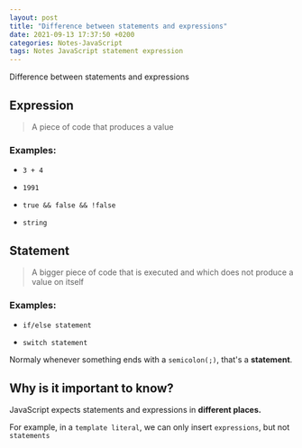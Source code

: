 ```yaml
---
layout: post
title: "Difference between statements and expressions"
date: 2021-09-13 17:37:50 +0200
categories: Notes-JavaScript
tags: Notes JavaScript statement expression
---
```




Difference between statements and expressions



## Expression 

> A piece of code that produces a value

### Examples:

+ `3 + 4` 

+ `1991`

+ `true && false && !false`

+ `string`



## Statement

> A bigger piece of code that is executed and which does not produce a value on itself

### Examples:

+ `if/else statement`

+ `switch statement`



Normaly whenever something ends with a `semicolon(;)`, that's a **statement**.





## Why is it important to know?

JavaScript expects statements and expressions in **different places.**

For example, in a `template literal`, we can only insert `expressions`, but not `statements`



